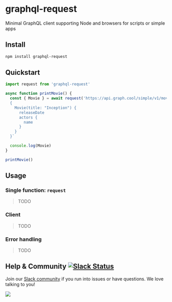 # graphql-request

Minimal GraphQL client supporting Node and browsers for scripts or simple apps

## Install

```sh
npm install graphql-request
```

## Quickstart

```js
import request from 'graphql-request'

async function printMovie() {
  const { Movie } = await request('https://api.graph.cool/simple/v1/movies', `
  {
    Movie(title: "Inception") {
      releaseDate
      actors {
        name
      }
    }
  }`

  console.log(Movie)
}

printMovie()

```

## Usage

### Single function: `request`

> TODO

### Client

> TODO

### Error handling

> TODO

## Help & Community [![Slack Status](https://slack.graph.cool/badge.svg)](https://slack.graph.cool)

Join our [Slack community](http://slack.graph.cool/) if you run into issues or have questions. We love talking to you!

![](http://i.imgur.com/5RHR6Ku.png)
